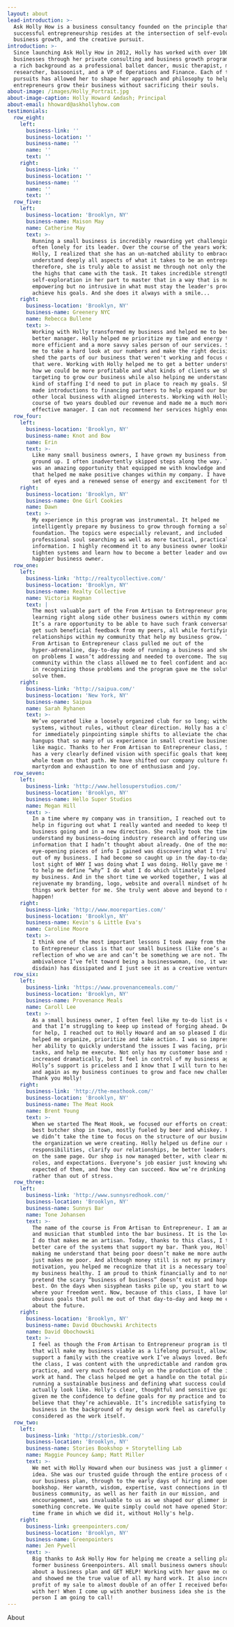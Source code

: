 ```yaml
---
layout: about
lead-introduction: >-
  Ask Holly How is a business consultancy founded on the principle that
  successful entrepreneurship resides at the intersection of self-evolution,
  business growth, and the creative pursuit.
introduction: >-
  Since launching Ask Holly How in 2012, Holly has worked with over 100
  businesses through her private consulting and business growth program. She has
  a rich background as a professional ballet dancer, music therapist, medical
  researcher, bassoonist, and a VP of Operations and Finance. Each of these
  pursuits has allowed her to shape her approach and philosophy to helping
  entrepreneurs grow their business without sacrificing their souls.
about-image: /images/Holly_Portrait.jpg
about-image-caption: Holly Howard &mdash; Principal
about-email: hhoward@askhollyhow.com
testimonials:
  row_eight:
    left:
      business-link: ''
      business-location: ''
      business-name: ''
      name: ''
      text: ''
    right:
      business-link: ''
      business-location: ''
      business-name: ''
      name: ''
      text: ''
  row_five:
    left:
      business-location: 'Brooklyn, NY'
      business-name: Maison May
      name: Catherine May
      text: >-
        Running a small business is incredibly rewarding yet challenging and
        often lonely for its leader. Over the course of the years working with
        Holly, I realized that she has an un-matched ability to embrace and
        understand deeply all aspects of what it takes to be an entrepreneur and
        therefore, she is truly able to assist me through not only the lows, but
        the highs that came with the task. It takes incredible strength and
        self-exploration in her part to master that in a way that is not only
        empowering but no intrusive in what must stay the leader's process to
        achieve his goals. And she does it always with a smile...
    right:
      business-location: 'Brooklyn, NY'
      business-name: Greenery NYC
      name: Rebecca Bullene
      text: >-
        Working with Holly transformed my business and helped me to become a
        better manager. Holly helped me prioritize my time and energy to become
        more efficient and a more savvy sales person of our services. She helped
        me to take a hard look at our numbers and make the right decisions to
        shed the parts of our business that weren't working and focus on those
        that were. Working with Holly helped me to get a better understanding of
        how we could be more profitable and what kinds of clients we should be
        targeting to grow our business while also helping me understand what
        kind of staffing I'd need to put in place to reach my goals. She also
        made introductions to financing partners to help expand our business and
        other local business with aligned interests. Working with Holly over the
        course of two years doubled our revenue and made me a much more
        effective manager. I can not recommend her services highly enough!
  row_four:
    left:
      business-location: 'Brooklyn, NY'
      business-name: Knot and Bow
      name: Erin
      text: >-
        Like many small business owners, I have grown my business from the
        ground up. I often inadvertently skipped steps along the way. This class
        was an amazing opportunity that equipped me with knowledge and tools
        that helped me make positive changes within my company. I have a fresh
        set of eyes and a renewed sense of energy and excitement for the future.
    right:
      business-location: 'Brooklyn, NY'
      business-name: One Girl Cookies
      name: Dawn
      text: >-
        My experience in this program was instrumental. It helped me
        intelligently prepare my business to grow through forming a solid
        foundation. The topics were especially relevant, and included
        professional soul searching as well as more tactical, practical
        information. I highly recommend it to any business owner looking to
        tighten systems and learn how to become a better leader and overall
        happier business owner.
  row_one:
    left:
      business-link: 'http://realtycollective.com/'
      business-location: 'Brooklyn, NY'
      business-name: Realty Collective
      name: Victoria Hagman
      text: |
        The most valuable part of the From Artisan to Entrepreneur program was
        learning right along side other business owners within my community.
        It’s a rare opportunity to be able to have such frank conversations and
        get such beneficial feedback from my peers, all while fortifying the
        relationships within my community that help my business grow. Taking the
        From Artisan to Entrepreneur class pulled me out of the
        hyper-adrenaline, day-to-day mode of running a business and shed light
        on problems I wasn’t addressing and needed to overcome. The supportive
        community within the class allowed me to feel confident and accountable
        in recognizing those problems and the program gave me the solutions to
        solve them.
    right:
      business-link: 'http://saipua.com/'
      business-location: 'New York, NY'
      business-name: Saipua
      name: Sarah Ryhanen
      text: >-
        We’ve operated like a loosely organized club for so long; without
        systems, without rules, without clear direction. Holly has a clear gift
        for immediately pinpointing simple shifts to alleviate the chaos and
        hangups that so many of us experience in small creative businesses. It’s
        like magic. Thanks to her From Artisan to Entrepreneur class, Saipua now
        has a very clearly defined vision with specific goals that keep the
        whole team on that path. We have shifted our company culture from one of
        martyrdom and exhaustion to one of enthusiasm and joy.
  row_seven:
    left:
      business-link: 'http://www.hellosuperstudios.com/'
      business-location: 'Brooklyn, NY'
      business-name: Hello Super Studios
      name: Megan Hill
      text: >-
        In a time where my company was in transition, I reached out to Holly for
        help in figuring out what I really wanted and needed to keep the
        business going and in a new direction. She really took the time to
        understand my business—doing industry research and offering useful
        information that I hadn’t thought about already. One of the most
        eye-opening pieces of info I gained was discovering what I truly wanted
        out of my business. I had become so caught up in the day-to-day, I had
        lost sight of WHY I was doing what I was doing. Holly gave me the tools
        to help me define “why” I do what I do which ultimately helped me expand
        my business. And in the short time we worked together, I was able to
        rejuvenate my branding, logo, website and overall mindset of how to make
        things work better for me. She truly went above and beyond to make it
        happen!
    right:
      business-link: 'http://www.mooreparties.com/'
      business-location: 'Brooklyn, NY'
      business-name: Kevin's & Little Eva's
      name: Caroline Moore
      text: >-
        I think one of the most important lessons I took away from the Artisan
        to Entrepreneur class is that our small business (like one’s art) is a
        reflection of who we are and can’t be something we are not. The
        ambivalence I’ve felt toward being a businesswoman, (no, it was utter
        disdain) has dissipated and I just see it as a creative venture.
  row_six:
    left:
      business-link: 'https://www.provenancemeals.com/'
      business-location: 'Brooklyn, NY'
      business-name: Provenance Meals
      name: Caroll Lee
      text: >-
        As a small business owner, I often feel like my to-do list is endless
        and that I’m struggling to keep up instead of forging ahead. Desperate
        for help, I reached out to Holly Howard and am so pleased I did. Holly
        helped me organize, prioritize and take action. I was so impressed with
        her ability to quickly understand the issues I was facing, prioritize my
        tasks, and help me execute. Not only has my customer base and sales
        increased dramatically, but I feel in control of my business again.
        Holly’s support is priceless and I know that I will turn to her again
        and again as my business continues to grow and face new challenges.
        Thank you Holly!
    right:
      business-link: 'http://the-meathook.com/'
      business-location: 'Brooklyn, NY'
      business-name: The Meat Hook
      name: Brent Young
      text: >-
        When we started The Meat Hook, we focused our efforts on creating the
        best butcher shop in town, mostly fueled by beer and whiskey. However,
        we didn’t take the time to focus on the structure of our business, and
        the organization we were creating. Holly helped us define our roles and
        responsibilities, clarify our relationships, be better leaders, and get
        on the same page. Our shop is now managed better, with clear managerial
        roles, and expectations. Everyone’s job easier just knowing what is
        expected of them, and how they can succeed. Now we’re drinking to relax,
        rather than out of stress.
  row_three:
    left:
      business-link: 'http://www.sunnysredhook.com/'
      business-location: 'Brooklyn, NY'
      business-name: Sunnys Bar
      name: Tone Johansen
      text: >-
        The name of the course is From Artisan to Entrepreneur. I am an artist
        and musician that stumbled into the bar business. It is the love of what
        I do that makes me an artisan. Today, thanks to this class, I take
        better care of the systems that support my bar. Thank you, Holly, for
        making me understand that being poor doesn’t make me more authentic. It
        just makes me poor. And although money still is not my primary
        motivation, you helped me recognize that it is a necessary tool to keep
        my business healthy. I am proud to think financially and to not just
        pretend the scary “business of business” doesn’t exist and hope for the
        best. On the days when sisyphean tasks pile up, you start to wonder
        where your freedom went. Now, because of this class, I have lots of
        obvious goals that pull me out of that day-to-day and keep me excited
        about the future.
    right:
      business-location: 'Brooklyn, NY'
      business-name: David Obuchowski Architects
      name: David Obochowski
      text: >-
        I feel as though the From Artisan to Entrepreneur program is the thing
        that will make my business viable as a lifelong pursuit, allowing me to
        support a family with the creative work I’ve always loved. Before I took
        the class, I was content with the unpredictable and random growth of my
        practice, and very much focused only on the production of the immediate
        work at hand. The class helped me get a handle on the total picture of
        running a sustainable business and defining what success could and would
        actually look like. Holly’s clear, thoughtful and sensitive guidance has
        given me the confidence to define goals for my practice and to actually
        believe that they’re achievable. It’s incredible satisfying to have the
        business in the background of my design work feel as carefully
        considered as the work itself.
  row_two:
    left:
      business-link: 'http://storiesbk.com/'
      business-location: 'Brooklyn, NY'
      business-name: Stories Bookshop + Storytelling Lab
      name: Maggie Pouncey &amp; Matt Miller
      text: >-
        We met with Holly Howard when our business was just a glimmer of an
        idea. She was our trusted guide through the entire process of developing
        our business plan, through to the early days of hiring and opening our
        bookshop. Her warmth, wisdom, expertise, vast connections in the small
        business community, as well as her faith in our mission, and
        encouragement, was invaluable to us as we shaped our glimmer into
        something concrete. We quite simply could not have opened Stories in the
        time frame in which we did it, without Holly's help.
    right:
      business-link: greenpointers.com/
      business-location: 'Brooklyn, NY'
      business-name: Greenpointers
      name: Jen Pywell
      text: >-
        Big thanks to Ask Holly How for helping me create a selling plan for my
        former business Greenpointers. All small business owners should think
        about a business plan and GET HELP! Working with her gave me confidence
        and showed me the true value of all my hard work. It also increased the
        profit of my sale to almost double of an offer I received before working
        with her! When I come up with another business idea she is the first
        person I am going to call!
---
```

About


